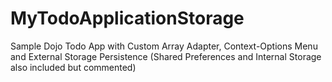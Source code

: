 # MyTodoApplicationStorage
Sample Dojo Todo App with Custom Array Adapter, Context-Options Menu and External Storage Persistence (Shared Preferences and Internal Storage also included but commented)
